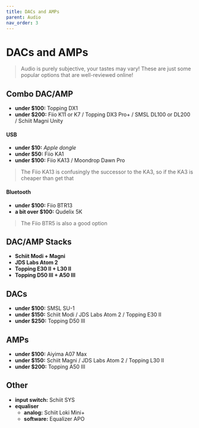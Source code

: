 ```yaml
---
title: DACs and AMPs
parent: Audio
nav_order: 3
---
```

# DACs and AMPs

> Audio is purely subjective, your tastes may vary! These are just some popular options that are well-reviewed online!

## Combo DAC/AMP

- **under $100:** Topping DX1
- **under $200:** Fiio K11 or K7 / Topping DX3 Pro+ / SMSL DL100 or DL200 / Schiit Magni Unity

#### USB

- **under $10:** *Apple dongle*
- **under $50:** Fiio KA1
- **under $100:** Fiio KA13 / Moondrop Dawn Pro

> The Fiio KA13 is confusingly the successor to the KA3, so if the KA3 is cheaper than get that

#### Bluetooth

- **under $100:** Fiio BTR13
- **a bit over $100:** Qudelix 5K

> The Fiio BTR5 is also a good option

## DAC/AMP Stacks

- **Schiit Modi + Magni**
- **JDS Labs Atom 2**
- **Topping E30 II + L30 II**
- **Topping D50 III + A50 III**

## DACs

- **under $100:** SMSL SU-1
- **under $150:** Schiit Modi / JDS Labs Atom 2 / Topping E30 II
- **under $250:** Topping D50 III

## AMPs

- **under $100:** Aiyima A07 Max
- **under $150:** Schiit Magni / JDS Labs Atom 2 / Topping L30 II
- **under $200:** Topping A50 III

## Other

- **input switch:** Schiit SYS
- **equaliser** 
	- **analog:** Schiit Loki Mini+
	- **software:** Equalizer APO

